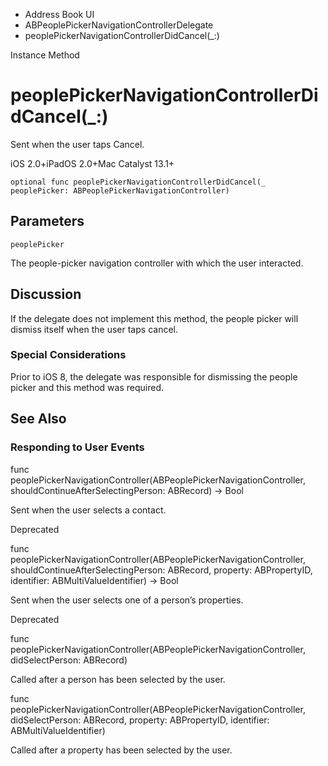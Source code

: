 

- Address Book UI
- ABPeoplePickerNavigationControllerDelegate
-  peoplePickerNavigationControllerDidCancel(\_:) 

Instance Method

# peoplePickerNavigationControllerDidCancel(\_:)

Sent when the user taps Cancel.

iOS 2.0+iPadOS 2.0+Mac Catalyst 13.1+

``` source
optional func peoplePickerNavigationControllerDidCancel(_ peoplePicker: ABPeoplePickerNavigationController)
```

## Parameters 

`peoplePicker`  

The people-picker navigation controller with which the user interacted.

## Discussion

If the delegate does not implement this method, the people picker will dismiss itself when the user taps cancel.

### Special Considerations

Prior to iOS 8, the delegate was responsible for dismissing the people picker and this method was required.

## See Also

### Responding to User Events

func peoplePickerNavigationController(ABPeoplePickerNavigationController, shouldContinueAfterSelectingPerson: ABRecord) -> Bool

Sent when the user selects a contact.

Deprecated

func peoplePickerNavigationController(ABPeoplePickerNavigationController, shouldContinueAfterSelectingPerson: ABRecord, property: ABPropertyID, identifier: ABMultiValueIdentifier) -> Bool

Sent when the user selects one of a person’s properties.

Deprecated

func peoplePickerNavigationController(ABPeoplePickerNavigationController, didSelectPerson: ABRecord)

Called after a person has been selected by the user.

func peoplePickerNavigationController(ABPeoplePickerNavigationController, didSelectPerson: ABRecord, property: ABPropertyID, identifier: ABMultiValueIdentifier)

Called after a property has been selected by the user.

